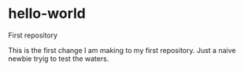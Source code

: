 # hello-world
First repository

This is the first change I am making to my first repository. Just a naive newbie tryig to test the waters.
